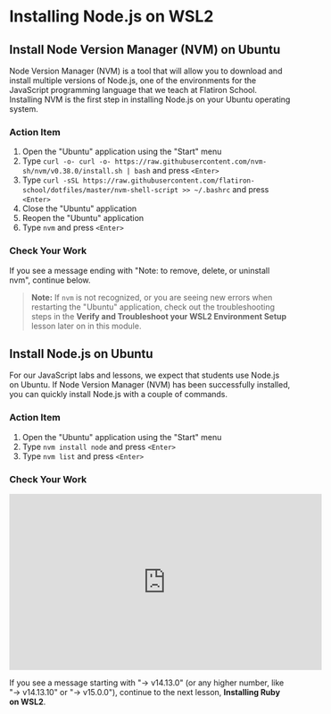 # Installing Node.js on WSL2

## Install Node Version Manager (NVM) on Ubuntu

Node Version Manager (NVM) is a tool that will allow you to download and install
multiple versions of Node.js, one of the environments for the JavaScript
programming language that we teach at Flatiron School. Installing NVM is the
first step in installing Node.js on your Ubuntu operating system.

### Action Item

1. Open the "Ubuntu" application using the "Start" menu
2. Type `curl -o- curl -o- https://raw.githubusercontent.com/nvm-sh/nvm/v0.38.0/install.sh | bash` and press `<Enter>`
3. Type `curl -sSL https://raw.githubusercontent.com/flatiron-school/dotfiles/master/nvm-shell-script >> ~/.bashrc` and press `<Enter>`
4. Close the "Ubuntu" application
5. Reopen the "Ubuntu" application
6. Type `nvm` and press `<Enter>`

### Check Your Work

If you see a message ending with "Note: to remove, delete, or uninstall nvm",
continue below.

> **Note:** If `nvm` is not recognized, or you are seeing new errors when
> restarting the "Ubuntu" application, check out the troubleshooting steps
> in the **Verify and Troubleshoot your WSL2 Environment
> Setup** lesson later on in this module.

## Install Node.js on Ubuntu

For our JavaScript labs and lessons, we expect that students use Node.js on
Ubuntu. If Node Version Manager (NVM) has been successfully installed, you can
quickly install Node.js with a couple of commands.

### Action Item

1. Open the "Ubuntu" application using the "Start" menu
2. Type `nvm install node` and press `<Enter>`
3. Type `nvm list` and press `<Enter>`

### Check Your Work

<iframe width="560" height="315" src="https://www.youtube.com/embed/bOajXY2CMq4" frameborder="0" allow="accelerometer; autoplay; clipboard-write; encrypted-media; gyroscope; picture-in-picture" allowfullscreen></iframe>

If you see a message starting with "-> v14.13.0" (or any higher number, like "-> v14.13.10" or "-> v15.0.0"), continue to the next lesson,
**Installing Ruby on WSL2**.
